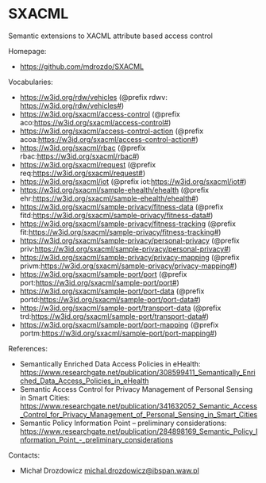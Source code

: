 SXACML
===

Semantic extensions to XACML attribute based access control

Homepage:
* https://github.com/mdrozdo/SXACML

Vocabularies:
* https://w3id.org/rdw/vehicles (@prefix rdwv: https://w3id.org/rdw/vehicles#)
* https://w3id.org/sxacml/access-control (@prefix aco:https://w3id.org/sxacml/access-control#)
* https://w3id.org/sxacml/access-control-action (@prefix acoa:https://w3id.org/sxacml/access-control-action#)
* https://w3id.org/sxacml/rbac (@prefix rbac:https://w3id.org/sxacml/rbac#)
* https://w3id.org/sxacml/request (@prefix req:https://w3id.org/sxacml/request#)
* https://w3id.org/sxacml/iot (@prefix iot:https://w3id.org/sxacml/iot#)
* https://w3id.org/sxacml/sample-ehealth/ehealth (@prefix ehr:https://w3id.org/sxacml/sample-ehealth/ehealth#)
* https://w3id.org/sxacml/sample-privacy/fitness-data (@prefix fitd:https://w3id.org/sxacml/sample-privacy/fitness-data#)
* https://w3id.org/sxacml/sample-privacy/fitness-tracking (@prefix fit:https://w3id.org/sxacml/sample-privacy/fitness-tracking#)
* https://w3id.org/sxacml/sample-privacy/personal-privacy (@prefix priv:https://w3id.org/sxacml/sample-privacy/personal-privacy#)
* https://w3id.org/sxacml/sample-privacy/privacy-mapping (@prefix privm:https://w3id.org/sxacml/sample-privacy/privacy-mapping#)
* https://w3id.org/sxacml/sample-port/port (@prefix port:https://w3id.org/sxacml/sample-port/port#)
* https://w3id.org/sxacml/sample-port/port-data (@prefix portd:https://w3id.org/sxacml/sample-port/port-data#)
* https://w3id.org/sxacml/sample-port/transport-data (@prefix trd:https://w3id.org/sxacml/sample-port/transport-data#)
* https://w3id.org/sxacml/sample-port/port-mapping (@prefix portm:https://w3id.org/sxacml/sample-port/port-mapping#)


References:
* Semantically Enriched Data Access Policies in eHealth: https://www.researchgate.net/publication/308599411_Semantically_Enriched_Data_Access_Policies_in_eHealth
* Semantic Access Control for Privacy Management of Personal Sensing in Smart Cities: https://www.researchgate.net/publication/341632052_Semantic_Access_Control_for_Privacy_Management_of_Personal_Sensing_in_Smart_Cities
* Semantic Policy Information Point – preliminary considerations: https://www.researchgate.net/publication/284898169_Semantic_Policy_Information_Point_-_preliminary_considerations 

Contacts: 
* Michał Drozdowicz <michal.drozdowicz@ibspan.waw.pl>
